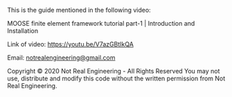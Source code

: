 This is the guide mentioned in the following video:

MOOSE finite element framework tutorial part-1 | Introduction and Installation

Link of video: https://youtu.be/V7azGBtIkQA

Email: notrealengineering@gmail.com

Copyright © 2020 Not Real Engineering - All Rights Reserved You may not use, distribute and modify this code without the written permission from Not Real Engineering.
